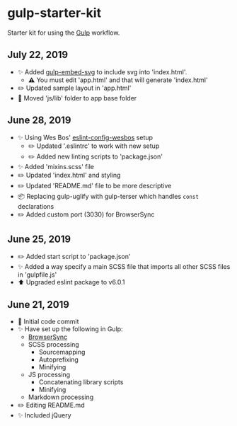 # gulp-starter-kit
Starter kit for using the  [Gulp](https://gulpjs.com/) workflow.

## July 22, 2019
* ✨ Added [gulp-embed-svg](https://www.npmjs.com/package/gulp-embed-svg) to include svg into 'index.html'.
    * ⚠️ You must edit 'app.html' and that will generate 'index.html'
* ✏️ Updated sample layout in 'app.html'
* 🚚 Moved 'js/lib' folder to app base folder

## June 28, 2019
* ✨ Using Wes Bos' [eslint-config-wesbos](https://github.com/wesbos/eslint-config-wesbos) setup
    * ✏️ Updated '.eslintrc' to work with new setup
    * ✏️ Added new linting scripts to 'package.json'
* ✨ Added 'mixins.scss' file
* ✏️ Updated 'index.html' and styling
* ✏️ Updated 'README.md' file to be more descriptive
* 📦 Replacing gulp-uglify with gulp-terser which handles `const` declarations
* ✏️ Added custom port (3030) for BrowserSync

## June 25, 2019
* ✏️ Added start script to 'package.json'
* ✨ Added a way specify a main SCSS file that imports all other SCSS files in 'gulpfile.js'
* ⬆️ Upgraded eslint package to  v6.0.1

## June 21, 2019
* 🚀 Initial code commit
* ✨ Have set up the following in Gulp:
    * [BrowserSync](https://www.browsersync.io/docs/gulp)
    * SCSS processing
        * Sourcemapping
        * Autoprefixing
        * Minifying
    * JS processing
        * Concatenating library scripts
        * Minifying
    * Markdown processing
* ✏️ Editing README.md
* ✨ Included jQuery